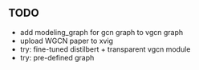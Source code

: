 ## TODO
- add modeling_graph for gcn graph to vgcn graph
- upload WGCN paper to xvig
- try: fine-tuned distilbert + transparent vgcn module
- try: pre-defined graph 